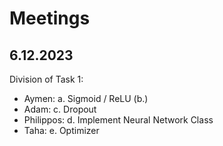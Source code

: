 
# Meetings

## 6.12.2023

Division of Task 1:

- Aymen: a. Sigmoid / ReLU (b.)
- Adam: c. Dropout
- Philippos: d. Implement Neural Network Class
- Taha: e. Optimizer 
